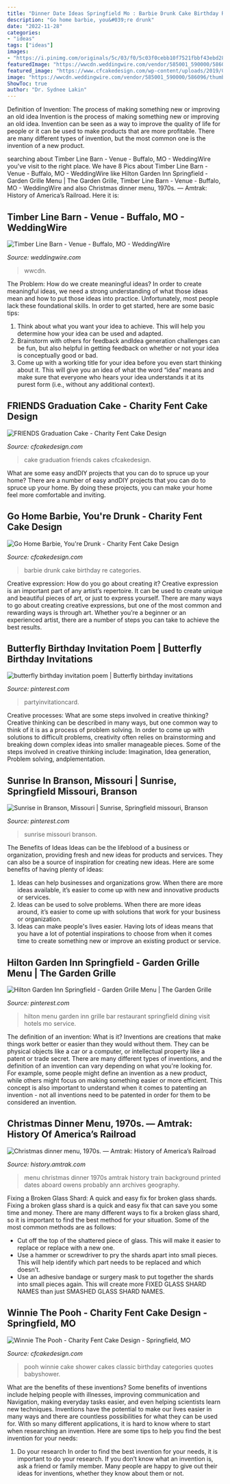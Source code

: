 ```yaml
---
title: "Dinner Date Ideas Springfield Mo : Barbie Drunk Cake Birthday Re Categories"
description: "Go home barbie, you&#039;re drunk"
date: "2022-11-28"
categories:
- "ideas"
tags: ["ideas"]
images:
- "https://i.pinimg.com/originals/5c/03/f0/5c03f0cebb10f7521fbbf43ebd284ea4.jpg"
featuredImage: "https://wwcdn.weddingwire.com/vendor/585001_590000/586096/thumbnails/1200x1200_1456368260-622c976e6e34d819-11908028_10153719375662313_215279202_n.jpg"
featured_image: "https://www.cfcakedesign.com/wp-content/uploads/2019/01/49688625_1297156937113882_8408400665293881344_n.jpg"
image: "https://wwcdn.weddingwire.com/vendor/585001_590000/586096/thumbnails/1200x1200_1456368260-622c976e6e34d819-11908028_10153719375662313_215279202_n.jpg"
ShowToc: true
author: "Dr. Sydnee Lakin"
---
```



Definition of Invention: The process of making something new or improving an old idea
Invention is the process of making something new or improving an old idea. Invention can be seen as a way to improve the quality of life for people or it can be used to make products that are more profitable. There are many different types of invention, but the most common one is the invention of a new product.

	

		
searching about Timber Line Barn - Venue - Buffalo, MO - WeddingWire you've visit to the right place. We have 8 Pics about Timber Line Barn - Venue - Buffalo, MO - WeddingWire like Hilton Garden Inn Springfield - Garden Grille Menu | The Garden Grille, Timber Line Barn - Venue - Buffalo, MO - WeddingWire and also Christmas dinner menu, 1970s. — Amtrak: History of America’s Railroad. Here it is:
		
    
## Timber Line Barn - Venue - Buffalo, MO - WeddingWire

<img loading=lazy src="https://wwcdn.weddingwire.com/vendor/585001_590000/586096/thumbnails/1200x1200_1456368260-622c976e6e34d819-11908028_10153719375662313_215279202_n.jpg" onerror="this.onerror=null;this.src='https://tse2.mm.bing.net/th?id=OIP._fvfo6MWQo42TcEAwNRcUgHaE7&amp;pid=15.1';" alt="Timber Line Barn - Venue - Buffalo, MO - WeddingWire">

_Source: weddingwire.com_

>wwcdn. 

	

The Problem: How do we create meaningful ideas?
In order to create meaningful ideas, we need a strong understanding of what those ideas mean and how to put those ideas into practice. Unfortunately, most people lack these foundational skills. In order to get started, here are some basic tips: 
1. Think about what you want your idea to achieve. This will help you determine how your idea can be used and adapted. 
2. Brainstorm with others for feedback andIdea generation challenges can be fun, but also helpful in getting feedback on whether or not your idea is conceptually good or bad. 
3. Come up with a working title for your idea before you even start thinking about it. This will give you an idea of what the word “idea” means and make sure that everyone who hears your idea understands it at its purest form (i.e., without any additional context).

    
## FRIENDS Graduation Cake - Charity Fent Cake Design

<img loading=lazy src="https://www.cfcakedesign.com/wp-content/uploads/2019/06/03-1795-post/FRIENDSGraduationCake.jpg" onerror="this.onerror=null;this.src='https://tse3.mm.bing.net/th?id=OIP.cOp8I7X0DWK9-iO0ToK6twHaLH&amp;pid=15.1';" alt="FRIENDS Graduation Cake - Charity Fent Cake Design">

_Source: cfcakedesign.com_

>cake graduation friends cakes cfcakedesign. 

	

What are some easy andDIY projects that you can do to spruce up your home?
There are a number of easy andDIY projects that you can do to spruce up your home. By doing these projects, you can make your home feel more comfortable and inviting.

    
## Go Home Barbie, You&#039;re Drunk - Charity Fent Cake Design

<img loading=lazy src="https://www.cfcakedesign.com/wp-content/uploads/2019/01/49688625_1297156937113882_8408400665293881344_n.jpg" onerror="this.onerror=null;this.src='https://tse4.mm.bing.net/th?id=OIP.UYGaR1dR6dt_XVOEc2IrLwHaE8&amp;pid=15.1';" alt="Go Home Barbie, You&#039;re Drunk - Charity Fent Cake Design">

_Source: cfcakedesign.com_

>barbie drunk cake birthday re categories. 

	

Creative expression: How do you go about creating it?
Creative expression is an important part of any artist’s repertoire. It can be used to create unique and beautiful pieces of art, or just to express yourself. There are many ways to go about creating creative expressions, but one of the most common and rewarding ways is through art. Whether you’re a beginner or an experienced artist, there are a number of steps you can take to achieve the best results.

    
## Butterfly Birthday Invitation Poem | Butterfly Birthday Invitations

<img loading=lazy src="https://i.pinimg.com/736x/3c/45/44/3c4544b9e45fd0c67ad1fccfba54d890.jpg" onerror="this.onerror=null;this.src='https://tse3.mm.bing.net/th?id=OIP.7Tmcx90Wr7nyBrtzxWYq5QHaLT&amp;pid=15.1';" alt="butterfly birthday invitation poem | Butterfly birthday invitations">

_Source: pinterest.com_

>partyinvitationcard. 

	

Creative processes: What are some steps involved in creative thinking?
Creative thinking can be described in many ways, but one common way to think of it is as a process of problem solving. In order to come up with solutions to difficult problems, creativity often relies on brainstorming and breaking down complex ideas into smaller manageable pieces. Some of the steps involved in creative thinking include: Imagination, Idea generation, Problem solving, andplementation.

    
## Sunrise In Branson, Missouri | Sunrise, Springfield Missouri, Branson

<img loading=lazy src="https://i.pinimg.com/originals/e3/60/aa/e360aa954bd1afbd367eeec441e2bf22.jpg" onerror="this.onerror=null;this.src='https://tse2.mm.bing.net/th?id=OIP.FaYaFuq38EGmWVwTBhzV3wHaE7&amp;pid=15.1';" alt="Sunrise in Branson, Missouri | Sunrise, Springfield missouri, Branson">

_Source: pinterest.com_

>sunrise missouri branson. 

	

The Benefits of Ideas
Ideas can be the lifeblood of a business or organization, providing fresh and new ideas for products and services. They can also be a source of inspiration for creating new ideas. Here are some benefits of having plenty of ideas: 
1. Ideas can help businesses and organizations grow. When there are more ideas available, it’s easier to come up with new and innovative products or services. 
2. Ideas can be used to solve problems. When there are more ideas around, it’s easier to come up with solutions that work for your business or organization. 
3. Ideas can make people's lives easier. Having lots of ideas means that you have a lot of potential inspirations to choose from when it comes time to create something new or improve an existing product or service. 

    
## Hilton Garden Inn Springfield - Garden Grille Menu | The Garden Grille

<img loading=lazy src="https://i.pinimg.com/originals/5c/03/f0/5c03f0cebb10f7521fbbf43ebd284ea4.jpg" onerror="this.onerror=null;this.src='https://tse2.mm.bing.net/th?id=OIP.4SvWdxOuukTL8ho8Dz1h7gHaKG&amp;pid=15.1';" alt="Hilton Garden Inn Springfield - Garden Grille Menu | The Garden Grille">

_Source: pinterest.com_

>hilton menu garden inn grille bar restaurant springfield dining visit hotels mo service. 

	

The definition of an invention: What is it?
Inventions are creations that make things work better or easier than they would without them. They can be physical objects like a car or a computer, or intellectual property like a patent or trade secret. There are many different types of inventions, and the definition of an invention can vary depending on what you're looking for. For example, some people might define an invention as a new product, while others might focus on making something easier or more efficient. This concept is also important to understand when it comes to patenting an invention - not all inventions need to be patented in order for them to be considered an invention.

    
## Christmas Dinner Menu, 1970s. — Amtrak: History Of America’s Railroad

<img loading=lazy src="http://history.amtrak.com/archives/christmas-dinner-menu/@@images/a3881937-4871-4bd0-a1c4-80692b98fc2a.jpeg" onerror="this.onerror=null;this.src='https://tse2.mm.bing.net/th?id=OIP.sGdBiO3kj1Oqk0BOjuBwpwHaHG&amp;pid=15.1';" alt="Christmas dinner menu, 1970s. — Amtrak: History of America’s Railroad">

_Source: history.amtrak.com_

>menu christmas dinner 1970s amtrak history train background printed dates aboard owens probably ann archives geography. 

	

Fixing a Broken Glass Shard: A quick and easy fix for broken glass shards.
Fixing a broken glass shard is a quick and easy fix that can save you some time and money. There are many different ways to fix a broken glass shard, so it is important to find the best method for your situation. Some of the most common methods are as follows:
- Cut off the top of the shattered piece of glass. This will make it easier to replace or replace with a new one.
- Use a hammer or screwdriver to pry the shards apart into small pieces. This will help identify which part needs to be replaced and which doesn’t.
- Use an adhesive bandage or surgery mask to put together the shards into small pieces again. This will create more FIXED GLASS SHARD NAMES than just SMASHED GLASS SHARD NAMES.

    
## Winnie The Pooh - Charity Fent Cake Design - Springfield, MO

<img loading=lazy src="https://www.cfcakedesign.com/wp-content/uploads/2019/01/45312661_1251286205034289_2046941178019971072_n.jpg" onerror="this.onerror=null;this.src='https://tse2.mm.bing.net/th?id=OIP.pKojlGj25oh7wFO-2QHRKgHaLH&amp;pid=15.1';" alt="Winnie The Pooh - Charity Fent Cake Design - Springfield, MO">

_Source: cfcakedesign.com_

>pooh winnie cake shower cakes classic birthday categories quotes babyshower. 

	

What are the benefits of these inventions?
Some benefits of inventions include helping people with illnesses, improving communication and Navigation, making everyday tasks easier, and even helping scientists learn new techniques. Inventions have the potential to make our lives easier in many ways and there are countless possibilities for what they can be used for. With so many different applications, it is hard to know where to start when researching an invention. Here are some tips to help you find the best invention for your needs:
1) Do your research
In order to find the best invention for your needs, it is important to do your research. If you don’t know what an invention is, ask a friend or family member. Many people are happy to give out their ideas for inventions, whether they know about them or not.

